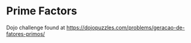 # Prime Factors

Dojo challenge found at https://dojopuzzles.com/problems/geracao-de-fatores-primos/
